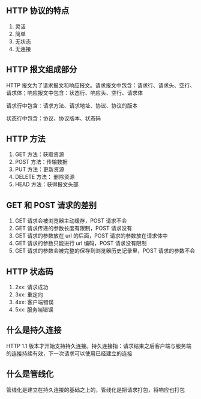 ## HTTP 协议的特点

1. 灵活
2. 简单
3. 无状态
4. 无连接

## HTTP 报文组成部分

HTTP 报文为了请求报文和响应报文。请求报文中包含：请求行、请求头、空行、请求体；响应报文中包含：状态行、响应头、空行、请求体

请求行中包含：请求方法、请求地址、协议、协议的版本

状态行中包含：协议、协议版本、状态码

## HTTP 方法

1. GET 方法：获取资源
2. POST 方法：传输数据
3. PUT 方法：更新资源
4. DELETE 方法： 删除资源
5. HEAD 方法：获得报文头部

## GET 和 POST 请求的差别

1. GET 请求会被浏览器主动缓存，POST 请求不会
2. GET 请求传递的参数长度有限制，POST 请求没有
3. GET 请求的参数放在 url 的后面，POST 请求的参数放在请求体中
4. GET 请求的参数只能进行 url 编码，POST 请求没有限制
5. GET 请求的参数会被完整的保存到浏览器历史记录里，POST 请求的参数不会

## HTTP 状态码

1. 2xx: 请求成功
2. 3xx: 重定向
3. 4xx: 客户端错误
4. 5xx: 服务端错误

## 什么是持久连接

HTTP 1.1 版本才开始支持持久连接。持久连接指：请求结束之后客户端与服务端的连接持续有效，下一次请求可以使用已经建立的连接

## 什么是管线化

管线化是建立在持久连接的基础之上的，管线化是把请求打包，将响应也打包
